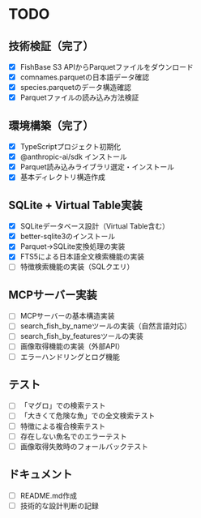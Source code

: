 # TODO

## 技術検証（完了）
- [x] FishBase S3 APIからParquetファイルをダウンロード
- [x] comnames.parquetの日本語データ確認
- [x] species.parquetのデータ構造確認
- [x] Parquetファイルの読み込み方法検証

## 環境構築（完了）
- [x] TypeScriptプロジェクト初期化
- [x] @anthropic-ai/sdk インストール
- [x] Parquet読み込みライブラリ選定・インストール
- [x] 基本ディレクトリ構造作成

## SQLite + Virtual Table実装
- [x] SQLiteデータベース設計（Virtual Table含む）
- [x] better-sqlite3のインストール
- [x] Parquet→SQLite変換処理の実装
- [x] FTS5による日本語全文検索機能の実装
- [ ] 特徴検索機能の実装（SQLクエリ）

## MCPサーバー実装
- [ ] MCPサーバーの基本構造実装
- [ ] search_fish_by_nameツールの実装（自然言語対応）
- [ ] search_fish_by_featuresツールの実装
- [ ] 画像取得機能の実装（外部API）
- [ ] エラーハンドリングとログ機能

## テスト
- [ ] 「マグロ」での検索テスト
- [ ] 「大きくて危険な魚」での全文検索テスト
- [ ] 特徴による複合検索テスト
- [ ] 存在しない魚名でのエラーテスト
- [ ] 画像取得失敗時のフォールバックテスト

## ドキュメント
- [ ] README.md作成
- [ ] 技術的な設計判断の記録
